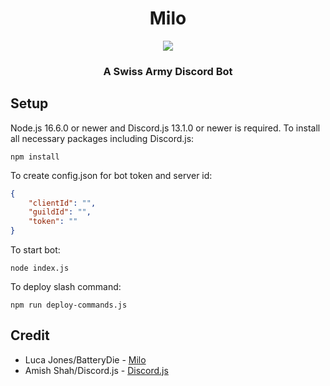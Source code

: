 <h1 align="center">Milo</h1>
<p align="center">
<img src="https://cdn.discordapp.com/avatars/858534348596707329/69769f64c867665a1f56d22e9b5ffde6.webp"></p>
<h3 align="center">A Swiss Army Discord Bot</h3>

## Setup
Node.js 16.6.0 or newer and Discord.js 13.1.0 or newer is required. To install all necessary packages including Discord.js:
```shell
npm install
```
To create config.json for bot token and server id:
```json
{
	"clientId": "",
	"guildId": "",
	"token": ""
}

```

To start bot:
```shell
node index.js
```

To deploy slash command:
```shell
npm run deploy-commands.js
```

## Credit 
* Luca Jones/BatteryDie - [Milo](https://github.com/BatteryDie/Milo/)
* Amish Shah/Discord.js - [Discord.js](https://github.com/discordjs/discord.js)
